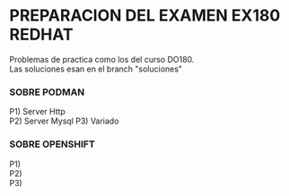 # PREPARACION DEL EXAMEN EX180 REDHAT
Problemas de practica como los del curso DO180.  
Las soluciones esan en el branch "soluciones"  

### SOBRE PODMAN  
P1) Server Http  
P2) Server Mysql 
P3) Variado 

### SOBRE OPENSHIFT
P1)  
P2)  
P3)  



